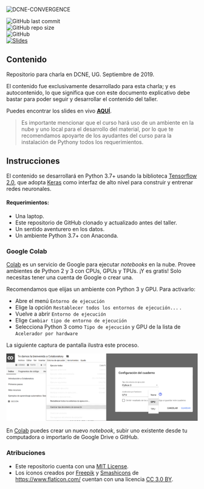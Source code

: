 ![DCNE-CONVERGENCE](DCNE-CONVERGENCE.png)

![GitHub last commit](https://img.shields.io/github/last-commit/RodolfoFerro/DCNE-CONVERGENCE?style=for-the-badge) <br>
![GitHub repo size](https://img.shields.io/github/repo-size/RodolfoFerro/DCNE-CONVERGENCE?style=for-the-badge) <br>
![GitHub](https://img.shields.io/github/license/RodolfoFerro/DCNE-CONVERGENCE?style=for-the-badge) <br>
[![Slides](https://img.shields.io/static/v1?label=Slides&message=Google%20Slides&color=tomato&style=for-the-badge)](https://docs.google.com/presentation/d/e/2PACX-1vT1XzhNXWnhUSWOMOywwU5eThDmWjYk39LBd4SJC_L5NEuwxqjpXBRXgEJ8cukv7rM-uq7QVqDobHoR/pub?start=false&loop=false&delayms=3000)

## Contenido

Repositorio para charla en DCNE, UG. Septiembre de 2019.

El contenido fue exclusivamente desarrollado para esta charla; y es autocontenido, lo que significa que con este documento explicativo debe bastar para poder seguir y desarrollar el contenido del taller.

Puedes encontrar los slides en vivo [**AQUÍ**](https://docs.google.com/presentation/d/e/2PACX-1vT1XzhNXWnhUSWOMOywwU5eThDmWjYk39LBd4SJC_L5NEuwxqjpXBRXgEJ8cukv7rM-uq7QVqDobHoR/pub?start=false&loop=false&delayms=3000).

> Es importante mencionar que el curso hará uso de un ambiente en la nube y uno local para el desarrollo del material, por lo que te recomendamos apoyarte de los ayudantes del curso para la instalación de Pythony todos los requerimientos.

## Instrucciones

El contenido se desarrollará en Python 3.7+ usando la biblioteca [Tensorflow 2.0](https://www.tensorflow.org/), que adopta [Keras](https://www.tensorflow.org/versions/r2.0/api_docs/python/tf/keras) como interfaz de alto nivel para construir y entrenar redes neuronales.

#### Requerimientos:
* Una laptop.
* Este repositorio de GitHub clonado y actualizado antes del taller.
* Un sentido aventurero en los datos.
* Un ambiente Python 3.7+ con Anaconda.

### Google Colab

[Colab](https://colab.research.google.com) es un servicio de Google para ejecutar *notebooks* en la nube. Provee ambientes de Python 2 y 3 con CPUs, GPUs y TPUs. ¡Y es gratis! Solo necesitas tener una cuenta de Google o crear una.

Recomendamos que elijas un ambiente con Python 3 y GPU. Para activarlo:

* Abre el menú `Entorno de ejecución`
* Elige la opción `Restablecer todos los entornos de ejecución...` .
* Vuelve a abrir `Entorno de ejecución`
* Elige `Cambiar tipo de entorno de ejecución`
* Selecciona Python 3 como `Tipo de ejecución` y GPU de la lista de `Acelerador por hardware`

La siguiente captura de pantalla ilustra este proceso.

![GPU Colab](acelerador.png)

En [Colab](https://colab.research.google.com) puedes crear un nuevo *notebook*, subir uno existente desde tu computadora o importarlo de Google Drive o GitHub.


### Atribuciones

- Este repositorio cuenta con una  [MIT License](https://github.com/RodolfoFerro/DCNE-CONVERGENCE/blob/master/LICENSE).
- Los íconos creados por [Freepik](https://www.flaticon.com/authors/freepik) y [Smashicons](https://www.flaticon.com/authors/smashicons) de <https://www.flaticon.com/> cuentan con una licencia [CC 3.0 BY](http://creativecommons.org/licenses/by/3.0/).
